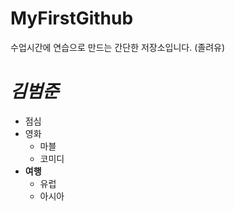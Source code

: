 # MyFirstGithub
수업시간에 연습으로 만드는 간단한 저장소입니다. (졸려유)

# *김범준*
 * 점심
 * 영화
   * 마블
   * 코미디
 * **여행**
   * 유럽
   * 아시아
 
 
 
